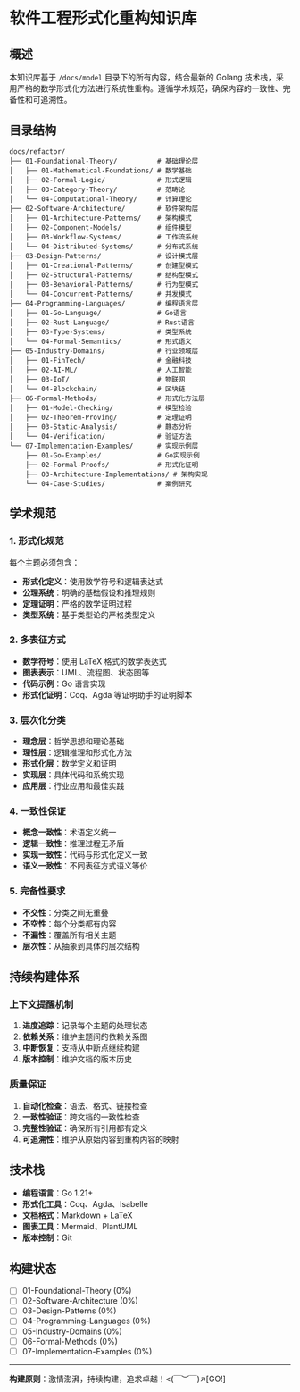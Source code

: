 # 软件工程形式化重构知识库

## 概述

本知识库基于 `/docs/model` 目录下的所有内容，结合最新的 Golang 技术栈，采用严格的数学形式化方法进行系统性重构。遵循学术规范，确保内容的一致性、完备性和可追溯性。

## 目录结构

```text
docs/refactor/
├── 01-Foundational-Theory/          # 基础理论层
│   ├── 01-Mathematical-Foundations/ # 数学基础
│   ├── 02-Formal-Logic/             # 形式逻辑
│   ├── 03-Category-Theory/          # 范畴论
│   └── 04-Computational-Theory/     # 计算理论
├── 02-Software-Architecture/        # 软件架构层
│   ├── 01-Architecture-Patterns/    # 架构模式
│   ├── 02-Component-Models/         # 组件模型
│   ├── 03-Workflow-Systems/         # 工作流系统
│   └── 04-Distributed-Systems/      # 分布式系统
├── 03-Design-Patterns/              # 设计模式层
│   ├── 01-Creational-Patterns/      # 创建型模式
│   ├── 02-Structural-Patterns/      # 结构型模式
│   ├── 03-Behavioral-Patterns/      # 行为型模式
│   └── 04-Concurrent-Patterns/      # 并发模式
├── 04-Programming-Languages/        # 编程语言层
│   ├── 01-Go-Language/              # Go语言
│   ├── 02-Rust-Language/            # Rust语言
│   ├── 03-Type-Systems/             # 类型系统
│   └── 04-Formal-Semantics/         # 形式语义
├── 05-Industry-Domains/             # 行业领域层
│   ├── 01-FinTech/                  # 金融科技
│   ├── 02-AI-ML/                    # 人工智能
│   ├── 03-IoT/                      # 物联网
│   └── 04-Blockchain/               # 区块链
├── 06-Formal-Methods/               # 形式化方法层
│   ├── 01-Model-Checking/           # 模型检验
│   ├── 02-Theorem-Proving/          # 定理证明
│   ├── 03-Static-Analysis/          # 静态分析
│   └── 04-Verification/             # 验证方法
└── 07-Implementation-Examples/      # 实现示例层
    ├── 01-Go-Examples/              # Go实现示例
    ├── 02-Formal-Proofs/            # 形式化证明
    ├── 03-Architecture-Implementations/ # 架构实现
    └── 04-Case-Studies/             # 案例研究
```

## 学术规范

### 1. 形式化规范

每个主题必须包含：

- **形式化定义**：使用数学符号和逻辑表达式
- **公理系统**：明确的基础假设和推理规则
- **定理证明**：严格的数学证明过程
- **类型系统**：基于类型论的严格类型定义

### 2. 多表征方式

- **数学符号**：使用 LaTeX 格式的数学表达式
- **图表表示**：UML、流程图、状态图等
- **代码示例**：Go 语言实现
- **形式化证明**：Coq、Agda 等证明助手的证明脚本

### 3. 层次化分类

- **理念层**：哲学思想和理论基础
- **理性层**：逻辑推理和形式化方法
- **形式化层**：数学定义和证明
- **实现层**：具体代码和系统实现
- **应用层**：行业应用和最佳实践

### 4. 一致性保证

- **概念一致性**：术语定义统一
- **逻辑一致性**：推理过程无矛盾
- **实现一致性**：代码与形式化定义一致
- **语义一致性**：不同表征方式语义等价

### 5. 完备性要求

- **不交性**：分类之间无重叠
- **不空性**：每个分类都有内容
- **不漏性**：覆盖所有相关主题
- **层次性**：从抽象到具体的层次结构

## 持续构建体系

### 上下文提醒机制

1. **进度追踪**：记录每个主题的处理状态
2. **依赖关系**：维护主题间的依赖关系图
3. **中断恢复**：支持从中断点继续构建
4. **版本控制**：维护文档的版本历史

### 质量保证

1. **自动化检查**：语法、格式、链接检查
2. **一致性验证**：跨文档的一致性检查
3. **完整性验证**：确保所有引用都有定义
4. **可追溯性**：维护从原始内容到重构内容的映射

## 技术栈

- **编程语言**：Go 1.21+
- **形式化工具**：Coq、Agda、Isabelle
- **文档格式**：Markdown + LaTeX
- **图表工具**：Mermaid、PlantUML
- **版本控制**：Git

## 构建状态

- [ ] 01-Foundational-Theory (0%)
- [ ] 02-Software-Architecture (0%)
- [ ] 03-Design-Patterns (0%)
- [ ] 04-Programming-Languages (0%)
- [ ] 05-Industry-Domains (0%)
- [ ] 06-Formal-Methods (0%)
- [ ] 07-Implementation-Examples (0%)

---

**构建原则**：激情澎湃，持续构建，追求卓越！<(￣︶￣)↗[GO!]
